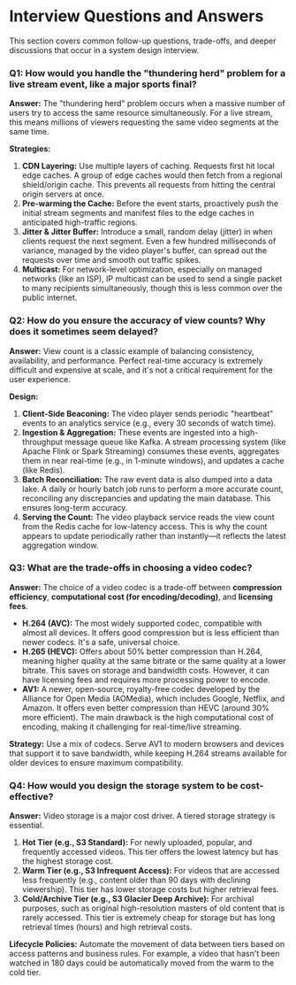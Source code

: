 # Interview Questions and Answers

This section covers common follow-up questions, trade-offs, and deeper discussions that occur in a system design interview.

### Q1: How would you handle the "thundering herd" problem for a live stream event, like a major sports final?

**Answer:** The "thundering herd" problem occurs when a massive number of users try to access the same resource simultaneously. For a live stream, this means millions of viewers requesting the same video segments at the same time.

**Strategies:**

1.  **CDN Layering:** Use multiple layers of caching. Requests first hit local edge caches. A group of edge caches would then fetch from a regional shield/origin cache. This prevents all requests from hitting the central origin servers at once.
2.  **Pre-warming the Cache:** Before the event starts, proactively push the initial stream segments and manifest files to the edge caches in anticipated high-traffic regions.
3.  **Jitter & Jitter Buffer:** Introduce a small, random delay (jitter) in when clients request the next segment. Even a few hundred milliseconds of variance, managed by the video player's buffer, can spread out the requests over time and smooth out traffic spikes.
4.  **Multicast:** For network-level optimization, especially on managed networks (like an ISP), IP multicast can be used to send a single packet to many recipients simultaneously, though this is less common over the public internet.

### Q2: How do you ensure the accuracy of view counts? Why does it sometimes seem delayed?

**Answer:** View count is a classic example of balancing consistency, availability, and performance. Perfect real-time accuracy is extremely difficult and expensive at scale, and it's not a critical requirement for the user experience.

**Design:**

1.  **Client-Side Beaconing:** The video player sends periodic "heartbeat" events to an analytics service (e.g., every 30 seconds of watch time).
2.  **Ingestion & Aggregation:** These events are ingested into a high-throughput message queue like Kafka. A stream processing system (like Apache Flink or Spark Streaming) consumes these events, aggregates them in near real-time (e.g., in 1-minute windows), and updates a cache (like Redis).
3.  **Batch Reconciliation:** The raw event data is also dumped into a data lake. A daily or hourly batch job runs to perform a more accurate count, reconciling any discrepancies and updating the main database. This ensures long-term accuracy.
4.  **Serving the Count:** The video playback service reads the view count from the Redis cache for low-latency access. This is why the count appears to update periodically rather than instantly—it reflects the latest aggregation window.

### Q3: What are the trade-offs in choosing a video codec?

**Answer:** The choice of a video codec is a trade-off between **compression efficiency**, **computational cost (for encoding/decoding)**, and **licensing fees**.

-   **H.264 (AVC):** The most widely supported codec, compatible with almost all devices. It offers good compression but is less efficient than newer codecs. It's a safe, universal choice.
-   **H.265 (HEVC):** Offers about 50% better compression than H.264, meaning higher quality at the same bitrate or the same quality at a lower bitrate. This saves on storage and bandwidth costs. However, it can have licensing fees and requires more processing power to encode.
-   **AV1:** A newer, open-source, royalty-free codec developed by the Alliance for Open Media (AOMedia), which includes Google, Netflix, and Amazon. It offers even better compression than HEVC (around 30% more efficient). The main drawback is the high computational cost of encoding, making it challenging for real-time/live streaming.

**Strategy:** Use a mix of codecs. Serve AV1 to modern browsers and devices that support it to save bandwidth, while keeping H.264 streams available for older devices to ensure maximum compatibility.

### Q4: How would you design the storage system to be cost-effective?

**Answer:** Video storage is a major cost driver. A tiered storage strategy is essential.

1.  **Hot Tier (e.g., S3 Standard):** For newly uploaded, popular, and frequently accessed videos. This tier offers the lowest latency but has the highest storage cost.
2.  **Warm Tier (e.g., S3 Infrequent Access):** For videos that are accessed less frequently (e.g., content older than 90 days with declining viewership). This tier has lower storage costs but higher retrieval fees.
3.  **Cold/Archive Tier (e.g., S3 Glacier Deep Archive):** For archival purposes, such as original high-resolution masters of old content that is rarely accessed. This tier is extremely cheap for storage but has long retrieval times (hours) and high retrieval costs.

**Lifecycle Policies:** Automate the movement of data between tiers based on access patterns and business rules. For example, a video that hasn't been watched in 180 days could be automatically moved from the warm to the cold tier.
